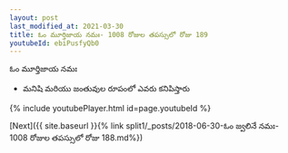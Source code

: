 ```yaml
---
layout: post
last_modified_at: 2021-03-30
title: ఓం మూర్తిజాయ నమః- 1008 రోజుల తపస్సులో రోజు 189
youtubeId: ebiPusfyQb0
---
```

 
 
 ఓం మూర్తిజాయ నమః  
 
 -  మనిషి మరియు జంతువుల రూపంలో ఎవరు కనిపిస్తారు 
 
  
 
  
 
 
 
 
 
 


{% include youtubePlayer.html id=page.youtubeId %}
 
[Next]({{ site.baseurl }}{% link  split1/_posts/2018-06-30-ఓం  జ్వలినే  నమః- 1008 రోజుల తపస్సులో రోజు 188.md%})
 
